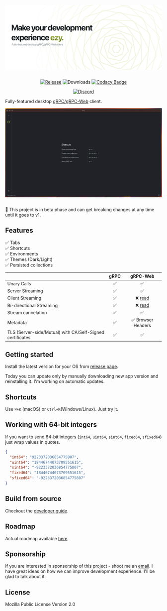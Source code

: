 <br />
<div align="center">
  <picture>
  <img src="docs/logo.png" align="center">
  </picture>
</div>
<div align="center">
<br />

  [![Release](https://img.shields.io/github/package-json/v/getezy/ezy?color=success)](https://github.com/getezy/ezy/releases/latest)
  ![Downloads](https://img.shields.io/github/downloads/getezy/ezy/total)
  [![Codacy Badge](https://app.codacy.com/project/badge/Grade/cbb93d09f233416cac9faa326a883a44)](https://www.codacy.com/gh/getezy/ezy/dashboard?utm_source=github.com&amp;utm_medium=referral&amp;utm_content=getezy/ezy&amp;utm_campaign=Badge_Grade)

  [![Discord](https://img.shields.io/badge/Discord-7289DA?style=flat&logo=discord&logoColor=white)](https://discord.gg/r26ETPgj6R)

</div>

Fully-featured desktop [gRPC/gRPC-Web](https://grpc.io/) client.

<div align="center">
  <img src="docs/preview.gif" align="center">
</div>
<br />

🚧 This project is in beta phase and can get breaking changes at any time until it goes to v1.

## Features
✅ Tabs  
✅ Shortcuts  
✅ Environments  
✅ Themes (Dark/Light)  
✅ Persisted collections  

|                                                           	| gRPC 	|                            gRPC-Web                   |
|-----------------------------------------------------------	|:----:	|:-------------------------------------------------------------:	  |
| Unary Calls                                               	|   ✅  	|                               ✅                               	|
| Server Streaming                                          	|   ✅  	|                               ✅                               	|
| Client Streaming                                          	|   ✅  	| ❌ [read](https://github.com/grpc/grpc-web/blob/master/doc/streaming-roadmap.md#client-streaming-and-half-duplex-streaming) 	  |
| Bi-directional Streaming                                  	|   ✅  	| ❌ [read](https://github.com/grpc/grpc-web/blob/master/doc/streaming-roadmap.md#full-duplex-streaming-over-http) 	  |
| Stream cancelation                                        	|   ✅  	|                               ✅                               	|
| Metadata                                                  	|   ✅  	|                       ✅ Browser Headers                       	|
| TLS (Server-side/Mutual) with CA/Self-Signed certificates 	|   ✅  	|                               ✅                               	|

## Getting started
Install the latest version for your OS from [release page](https://github.com/getezy/ezy/releases/latest).

Today you can update only by manually downloading new app version and reinstalling it. I'm working on automatic updates.

## Shortcuts
Use `⌘+K` (macOS) or `Ctrl+K`(Windows/Linux). Just try it.

## Working with 64-bit integers
If you want to send 64-bit integers (`int64`, `uint64`, `sint64`, `fixed64`, `sfixed64`) just wrap values in quotes.

```json
{
  "int64": "9223372036854775807",
  "uint64": "18446744073709551615",
  "sint64": "-9223372036854775807",
  "fixed64": "18446744073709551615",
  "sfixed64": "-9223372036854775807"
}
```

## Build from source
Checkout the [developer guide](https://github.com/getezy/ezy/blob/master/DEVELOPMENT.md).

## Roadmap
Actual roadmap available [here](https://github.com/orgs/getezy/projects/1/views/1).

## Sponsorship
If you are interested in sponsorship of this project - shoot me an [email](mailto:vasyukov.alexey.v@gmail.com). I have great ideas on how we can improve development experience. I'll be glad to talk about it.

## License
Mozilla Public License Version 2.0
